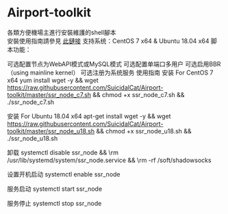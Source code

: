 # Airport-toolkit
各類方便機場主進行安裝維護的shell腳本    
安裝使用指南請參見 [此鏈接](https://github.com/Anankke/ss-panel-v3-mod_Uim/wiki/%E5%90%8E%E7%AB%AF%E4%B8%80%E9%94%AE%E5%AE%89%E8%A3%85%E8%84%9A%E6%9C%AC)
支持系统：CentOS 7 x64 & Ubuntu 18.04 x64
脚本功能：

可选配置节点为WebAPI模式或MySQL模式
可选配置单端口多用户
可选启用BBR（using mainline kernel）
可选注册为系统服务
使用指南
安装 For CentOS 7 x64
yum install wget -y && wget https://raw.githubusercontent.com/SuicidalCat/Airport-toolkit/master/ssr_node_c7.sh && chmod +x ssr_node_c7.sh && ./ssr_node_c7.sh

安装 For Ubuntu 18.04 x64
apt-get install wget -y && wget https://raw.githubusercontent.com/SuicidalCat/Airport-toolkit/master/ssr_node_u18.sh && chmod +x ssr_node_u18.sh && ./ssr_node_u18.sh

卸载
systemctl disable ssr_node && \rm /usr/lib/systemd/system/ssr_node.service && \rm -rf /soft/shadowsocks

设置开机启动
systemctl enable ssr_node

服务启动
systemctl start ssr_node

服务停止
systemctl stop ssr_node
